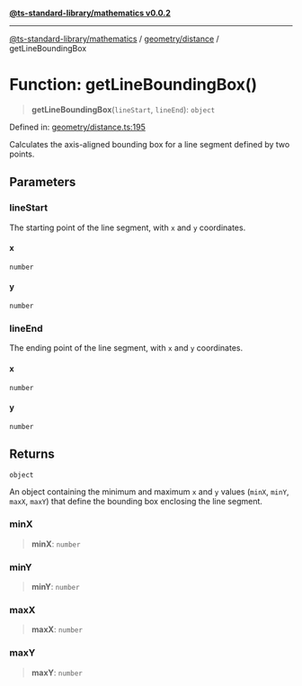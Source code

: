 [**@ts-standard-library/mathematics v0.0.2**](../../../README.md)

***

[@ts-standard-library/mathematics](../../../README.md) / [geometry/distance](../README.md) / getLineBoundingBox

# Function: getLineBoundingBox()

> **getLineBoundingBox**(`lineStart`, `lineEnd`): `object`

Defined in: [geometry/distance.ts:195](https://github.com/gabaudette/ts-stdlib/blob/725aff52e6f28b9942b278b955914b3ace9f325c/packages/mathematics/src/geometry/distance.ts#L195)

Calculates the axis-aligned bounding box for a line segment defined by two points.

## Parameters

### lineStart

The starting point of the line segment, with `x` and `y` coordinates.

#### x

`number`

#### y

`number`

### lineEnd

The ending point of the line segment, with `x` and `y` coordinates.

#### x

`number`

#### y

`number`

## Returns

`object`

An object containing the minimum and maximum `x` and `y` values (`minX`, `minY`, `maxX`, `maxY`)
         that define the bounding box enclosing the line segment.

### minX

> **minX**: `number`

### minY

> **minY**: `number`

### maxX

> **maxX**: `number`

### maxY

> **maxY**: `number`
